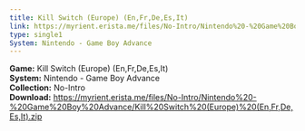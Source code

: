 ```yaml
---
title: Kill Switch (Europe) (En,Fr,De,Es,It)
link: https://myrient.erista.me/files/No-Intro/Nintendo%20-%20Game%20Boy%20Advance/Kill%20Switch%20(Europe)%20(En,Fr,De,Es,It).zip
type: single1
System: Nintendo - Game Boy Advance
---
```

<b>Game:</b> Kill Switch (Europe) (En,Fr,De,Es,It)<br>
<b>System:</b> Nintendo - Game Boy Advance<br>
<b>Collection:</b> No-Intro<br>
<b>Download:</b> https://myrient.erista.me/files/No-Intro/Nintendo%20-%20Game%20Boy%20Advance/Kill%20Switch%20(Europe)%20(En,Fr,De,Es,It).zip
